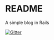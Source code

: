 README
===

A simple blog in Rails

[![Gitter](https://badges.gitter.im/Join%20Chat.svg)](https://gitter.im/kangkyu/ming_blog?utm_source=badge&utm_medium=badge&utm_campaign=pr-badge&utm_content=badge)
